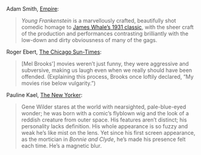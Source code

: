 <!-- Young Frankenstein -->

Adam Smith, [Empire](https://www.empireonline.com/movies/reviews/young-frankenstein-review/):

> *Young Frankenstein* is a marvellously crafted, beautifully shot comedic homage to [James Whale’s 1931 classic](https://en.wikipedia.org/wiki/Frankenstein_(1931_film)), with the sheer craft of the production and performances contrasting brilliantly with the low-down and dirty obviousness of many of the gags.

Roger Ebert, [The Chicago Sun-Times](https://www.rogerebert.com/reviews/young-frankenstein-1974):

> [Mel Brooks'] movies weren’t just funny, they were aggressive and subversive, making us laugh even when we really should have been offended. (Explaining this process, Brooks once loftily declared, “My movies rise below vulgarity.”) 

Pauline Kael, [The New Yorker](https://www.newyorker.com/magazine/1974/12/30/a-magnetic-blur):

> Gene Wilder stares at the world with nearsighted, pale-blue-eyed wonder; he was born with a comic’s flyblown wig and the look of a reddish creature from outer space. His features aren’t distinct; his personality lacks definition. His whole appearance is so fuzzy and weak he’s like mist on the lens. Yet since his first screen appearance, as the mortician in *Bonnie and Clyde*, he’s made his presence felt each time. He’s a magnetic blur.
